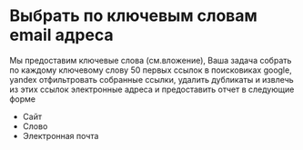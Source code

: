# Выбрать по ключевым словам email адреса

Мы предоставим ключевые слова (см.вложение), Ваша задача собрать по каждому ключевому слову 50 первых ссылок в
поисковиках google, yandex отфильтровать собранные ссылки, удалить дубликаты и извлечь из этих ссылок электронные
адреса и предоставить отчет в следующие форме

* Сайт
* Слово
* Электронная почта

